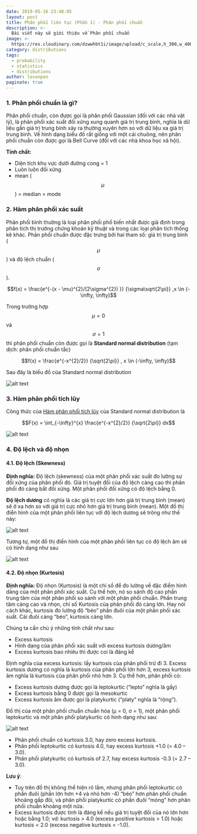```yaml
---
date: 2019-05-16 23:48:05
layout: post
title: Phân phối liên tục (Phần 1) - Phân phối chuẩn
description: >-
  Bài viết này sẽ giới thiệu về Phân phối chuẩn
image: >-
  https://res.cloudinary.com/dzwwhbt1i/image/upload/c_scale,h_300,w_400/v1569008243/1200px-Normal_Distribution_PDF.svg_w2r9gl.png
category: distributions
tags:
  - probability
  - statistics
  - distributions
author: levanpon
paginate: true
---
```


### 1. Phân phối chuẩn là gì?

Phân phối chuẩn, còn được gọi là phân phối Gaussian (đối với các nhà vật lý), là phân phối xác suất đối xứng xung quanh giá trị trung bình, nghĩa là dữ liệu gần giá trị trung bình xảy ra thường xuyên hơn so với dữ liệu xa giá trị trung bình. Về hình dạng biểu đồ rất giống với một cái chuông, nên phân phối chuẩn còn được gọi là Bell Curve (đối với các nhà khoa học xã hội).

**Tính chất:** 
- Diện tích khu vực dưới đường cong = 1
- Luôn luôn đối xứng
- mean ($$\mu$$) = median = mode

### 2. Hàm phân phối xác suất

Phân phối bình thường là loại phân phối phổ biến nhất được giả định trong phân tích thị trường chứng khoán kỹ thuật và trong các loại phân tích thống kê khác. Phân phối chuẩn được đặc trưng bởi hai tham số: giá trị trung bình ($$\mu$$) và độ lệch chuẩn ($$\sigma$$). 

 $$f(x) = \frac{e^{-(x - \mu)^{2}/(2\sigma^{2}) }} {\sigma\sqrt{2\pi}} ,x \in (-\infty, \infty)$$

Trong trường hợp $$\mu = 0$$ và $$\sigma = 1$$ thì phân phối chuẩn còn được gọi là **Standard normal distribution** (tạm dịch: phân phối chuẩn tắc)

$$f(x) = \frac{e^{-x^{2}/2}} {\sqrt{2\pi}} , x \in (-\infty, \infty)$$

Sau đây là biểu đồ của Standard normal distribution 

![alt text](https://res.cloudinary.com/dzwwhbt1i/image/upload/v1569048671/norpdf_svvojx.gif "Standard normal distribution")

### 3. Hàm phân phối tích lũy

Công thức của [Hàm phân phối tích lũy] của Standard normal distribution là

$$F(x) = \int_{-\infty}^{x}  \frac{e^{-x^{2}/2}} {\sqrt{2\pi}} dx$$

![alt text](https://res.cloudinary.com/dzwwhbt1i/image/upload/v1569050430/norcdf_odrdxy.gif "cdf")

### 4. Độ lệch và độ nhọn

#### 4.1. Độ lệch (Skewness)

**Định nghĩa:** Độ lệch (skewness) của một phân phối xác suất đo lường sự đối xứng của phân phối đó. Giá trị tuyệt đối của độ lệch càng cao thì phân phối đó càng bất đối xứng. Một phân phối đối xứng có độ lệch bằng 0.

**Độ lệch dương** có nghĩa là các giá trị cực lớn hơn giá trị trung bình (mean) sẽ ở xa hơn so với giá trị cực nhỏ hơn giá trị trung bình (mean). Một đồ thị điển hình của một phân phối liên tục với độ lệch dương sẽ trông như thế này:


![alt text](https://res.cloudinary.com/dzwwhbt1i/image/upload/c_scale,h_300,w_400/v1569142682/Positively-Skewed-Distribution-Chart_dgaq3v.png "cdf")

Tương tự, một đồ thị điển hỉnh của một phân phối liên tục có độ lệch âm sẽ có hình dạng như sau

![alt text](https://res.cloudinary.com/dzwwhbt1i/image/upload/c_scale,h_300,w_400/v1569142682/Negatively-Skewed-Distribution-Chart_btuwsl.png "cdf")

#### 4.2. Độ nhọn (Kurtosis)

**Định nghĩa:** Độ nhọn (Kurtosis) là một chỉ số để đo lường về đặc điểm hình dáng của một phân phối xác suất. Cụ thể hơn, nó so sánh độ cao phần trung tâm của một phân phối so sánh với một phân phối chuẩn. Phần trung tâm càng cao và nhọn, chỉ số Kurtosis của phân phối đó càng lớn. Hay nói cách khác, kurtosis đo lường độ “béo” phần đuôi của một phân phối xác suất. Cái đuôi càng “béo”, kurtosis càng lớn.

Chúng ta cần chú ý những tính chất như sau:
- Excess kurtosis
- Hình dạng của phân phối xác suất với excess kurtosis dương/âm
- Excess kurtosis bao nhiêu thì được coi là đáng kể

Định nghĩa của excess kurtosis: lấy kurtosis của phân phối trừ đi 3. Excess kurtosis dương có nghĩa là kurtosis của phân phối lớn hơn 3, excess kurtosis âm nghĩa là kurtosis của phân phối nhỏ hơn 3. Cụ thể hơn, phân phối có:
- Excess kurtosis dương được gọi là leptokurtic (“lepto” nghĩa là gầy)
- Excess kurtosis bằng 0 được gọi là mesokurtic
- Excess kurtosis âm được gọi là platykurtic (“platy” nghĩa là “rộng”).

Đồ thị của một phân phối chuẩn chuẩn hóa (µ = 0, σ = 1), một phân phối leptokurtic và một phân phối platykurtic có hình dạng như sau:

![alt text](https://res.cloudinary.com/dzwwhbt1i/image/upload/c_scale,h_300,w_400/v1569143752/Kurtosis-Chart_k58w44.png "cdf")

- Phân phối chuẩn có kurtosis 3.0, hay zero excess kurtosis.
- Phân phối leptokurtic có kurtosis 4.0, hay excess kurtosis +1.0 (= 4.0 – 3.0).
- Phân phối platykurtic có kurtosis of 2.7, hay excess kurtosis -0.3 (= 2.7 – 3.0).


**Lưu ý**:  
- Tuy trên đồ thị không thể hiện rõ lắm, nhưng phân phối leptokurtic có phần đuôi (phần lớn hơn +4 và nhỏ hơn -4) “béo” hơn phân phối chuẩn khoảng gấp đôi, và phân phối platykurtic có phần đuôi “mỏng” hơn phân phối chuẩn khoảng một nửa.
- Excess kurtosis được tính là đáng kể nếu giá trị tuyệt đối của nó lớn hơn hoặc bằng 1.0; vd: kurtosis > 4.0 (excess positive kurtosis > 1.0) hoặc kurtosis < 2.0 (excess negative kurtosis < -1.0).


[hàm phân phối tích lũy]: https://becomedatascientist.github.io/bien-ngau-nhien/#pptl_lt